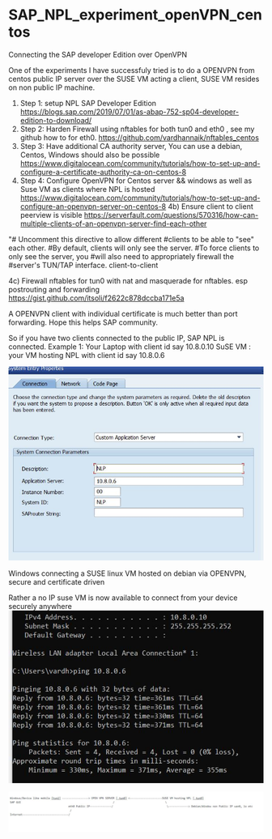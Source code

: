 # SAP_NPL_experiment_openVPN_centos
Connecting the SAP developer Edition over OpenVPN

One of the experiments I have successfuly tried is to do a OPENVPN from centos public IP server  over the SUSE VM acting a client, SUSE VM resides on non public IP machine.
1) Step 1: setup NPL SAP Developer Edition https://blogs.sap.com/2019/07/01/as-abap-752-sp04-developer-edition-to-download/
2) Step 2:  Harden Firewall using nftables for both tun0 and eth0 , see my github how to for eth0. https://github.com/vardhannaik/nftables_centos
3) Step 3: Have additional CA authority server, You can use a debian, Centos, Windows should also be possible
https://www.digitalocean.com/community/tutorials/how-to-set-up-and-configure-a-certificate-authority-ca-on-centos-8
4) Step 4: Configure OpenVPN for Centos server && windows as well as Suse VM as clients where NPL is hosted
https://www.digitalocean.com/community/tutorials/how-to-set-up-and-configure-an-openvpn-server-on-centos-8
4b) Ensure client to client peerview is visible
https://serverfault.com/questions/570316/how-can-multiple-clients-of-an-openvpn-server-find-each-other

"# Uncomment this directive to allow different
#clients to be able to "see" each other.
#By default, clients will only see the server.
#To force clients to only see the server, you
#will also need to appropriately firewall the
#server's TUN/TAP interface.
client-to-client

4c) Firewall nftables for tun0 with nat and masquerade for nftables.
esp postrouting and forwarding
https://gist.github.com/itsoli/f2622c878dccba171e5a

A OPENVPN client with individual certificate is much better than port forwarding. Hope this helps SAP community.

So if you have two clients connected to the public IP, SAP NPL is connected.
Example 1: Your Laptop with client id say 10.8.0.10
SuSE VM : your VM hosting NPL with client id say 10.8.0.6

![alt text](https://github.com/vardhannaik/SAP_NPL_experiment_openVPN_centos/blob/main/NPL.JPG?raw=true)

Windows connecting a SUSE linux VM hosted on debian via OPENVPN, secure and certificate driven

Rather a no IP suse VM is now available to connect from your device securely anywhere
![alt text](https://github.com/vardhannaik/SAP_NPL_experiment_openVPN_centos/blob/main/OPENVPN_onwindows.JPG?raw=true)


![alt text](https://github.com/vardhannaik/SAP_NPL_experiment_openVPN_centos/blob/main/OpenVPN_SAPGUI.JPG?raw=true)






